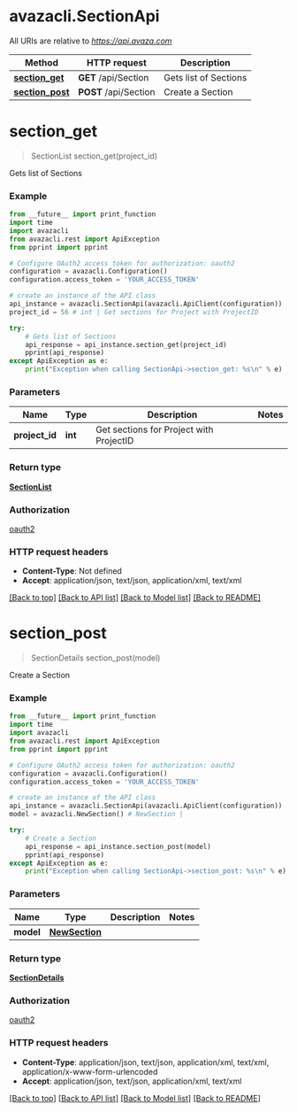 # avazacli.SectionApi

All URIs are relative to *https://api.avaza.com*

Method | HTTP request | Description
------------- | ------------- | -------------
[**section_get**](SectionApi.md#section_get) | **GET** /api/Section | Gets list of Sections
[**section_post**](SectionApi.md#section_post) | **POST** /api/Section | Create a Section


# **section_get**
> SectionList section_get(project_id)

Gets list of Sections

### Example
```python
from __future__ import print_function
import time
import avazacli
from avazacli.rest import ApiException
from pprint import pprint

# Configure OAuth2 access token for authorization: oauth2
configuration = avazacli.Configuration()
configuration.access_token = 'YOUR_ACCESS_TOKEN'

# create an instance of the API class
api_instance = avazacli.SectionApi(avazacli.ApiClient(configuration))
project_id = 56 # int | Get sections for Project with ProjectID

try:
    # Gets list of Sections
    api_response = api_instance.section_get(project_id)
    pprint(api_response)
except ApiException as e:
    print("Exception when calling SectionApi->section_get: %s\n" % e)
```

### Parameters

Name | Type | Description  | Notes
------------- | ------------- | ------------- | -------------
 **project_id** | **int**| Get sections for Project with ProjectID | 

### Return type

[**SectionList**](SectionList.md)

### Authorization

[oauth2](../README.md#oauth2)

### HTTP request headers

 - **Content-Type**: Not defined
 - **Accept**: application/json, text/json, application/xml, text/xml

[[Back to top]](#) [[Back to API list]](../README.md#documentation-for-api-endpoints) [[Back to Model list]](../README.md#documentation-for-models) [[Back to README]](../README.md)

# **section_post**
> SectionDetails section_post(model)

Create a Section

### Example
```python
from __future__ import print_function
import time
import avazacli
from avazacli.rest import ApiException
from pprint import pprint

# Configure OAuth2 access token for authorization: oauth2
configuration = avazacli.Configuration()
configuration.access_token = 'YOUR_ACCESS_TOKEN'

# create an instance of the API class
api_instance = avazacli.SectionApi(avazacli.ApiClient(configuration))
model = avazacli.NewSection() # NewSection | 

try:
    # Create a Section
    api_response = api_instance.section_post(model)
    pprint(api_response)
except ApiException as e:
    print("Exception when calling SectionApi->section_post: %s\n" % e)
```

### Parameters

Name | Type | Description  | Notes
------------- | ------------- | ------------- | -------------
 **model** | [**NewSection**](NewSection.md)|  | 

### Return type

[**SectionDetails**](SectionDetails.md)

### Authorization

[oauth2](../README.md#oauth2)

### HTTP request headers

 - **Content-Type**: application/json, text/json, application/xml, text/xml, application/x-www-form-urlencoded
 - **Accept**: application/json, text/json, application/xml, text/xml

[[Back to top]](#) [[Back to API list]](../README.md#documentation-for-api-endpoints) [[Back to Model list]](../README.md#documentation-for-models) [[Back to README]](../README.md)

